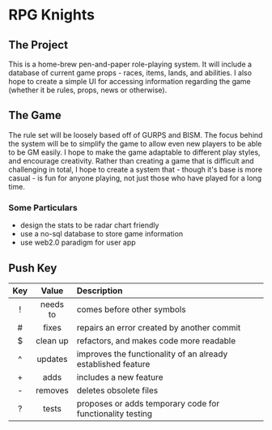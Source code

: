 # RPG Knights
## The Project
This is a home-brew pen-and-paper role-playing system.
It will include a database of current game props - races, items, lands, and abilities.
I also hope to create a simple UI for accessing information regarding the game (whether it be rules, props, news or otherwise).

## The Game
The rule set will be loosely based off of GURPS and BISM.
The focus behind the system will be to simplify the game to allow even new players to be able to be GM easily.
I hope to make the game adaptable to different play styles,
and encourage creativity.
Rather than creating a game that is difficult and challenging in total,
I hope to create a system that - though it's base is more casual - is fun for anyone playing,
not just those who have played for a long time.

  ### Some Particulars
  * design the stats to be radar chart friendly
  * use a no-sql database to store game information
  * use web2.0 paradigm for user app

## Push Key
| Key | Value | Description |
|:-:|:-:|:-|
| ! | needs to | comes before other symbols |
| # | fixes | repairs an error created by another commit |
| $ | clean up | refactors, and makes code more readable |
| ^ | updates | improves the functionality of an already established feature |
| + | adds | includes a new feature |
| - | removes | deletes obsolete files |
| ? | tests | proposes or adds temporary code for functionality testing |
